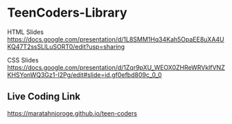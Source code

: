# TeenCoders-Library
HTML Slides
https://docs.google.com/presentation/d/1L8SMM1Hq34Kah5OpaEE8uXA4UKQ47T2ssSLlLuSORT0/edit?usp=sharing

CSS Slides
https://docs.google.com/presentation/d/1Zqr9pXU_WEOX0ZHReWRVklfVNZKHSYonWQ3Gz1-I2Pg/edit#slide=id.gf0efbd809c_0_0

## Live Coding Link 
https://maratahnjoroge.github.io/teen-coders